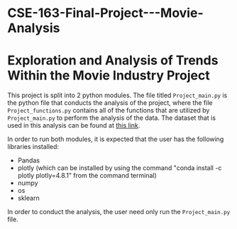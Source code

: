 # CSE-163-Final-Project---Movie-Analysis
# Exploration and Analysis of Trends Within the Movie Industry Project
This project is split into 2 python modules. The file titled `Project_main.py`
is the python file that conducts the analysis of the project, where the file
`Project_functions.py` contains all of the functions that are utilized by
`Project_main.py` to perform the analysis of the data. The dataset that
is used in this analysis can be found at [this link](https://www.kaggle.com/danielgrijalvas/movies).

In order to run both modules, it is expected that the user has the following
libraries installed:
* Pandas
* plotly (which can be installed by using the command "conda install -c plotly plotly=4.8.1" from the command terminal)
* numpy
* os
* sklearn

In order to conduct the analysis, the user need only run the `Project_main.py` file.

